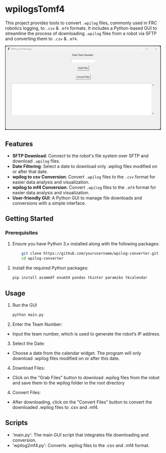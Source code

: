 # wpilogsTomf4

This project provides tools to convert `.wpilog` files, commonly used in FRC robotics logging, to `.csv` & `.mf4` formats. It includes a Python-based GUI to streamline the process of downloading `.wpilog` files from a robot via SFTP and converting them to `.csv` & `.mf4`.

![Alt text](/GUI.png)

## Features

- **SFTP Download**: Connect to the robot's file system over SFTP and download `.wpilog` files.
- **Date Filtering**: Select a date to download only .wpilog files modified on or after that date.
- **wpilog to csv Conversion**: Convert `.wpilog` files to the `.csv` format for easier data analysis and visualization.
- **wpilog to mf4 Conversion**: Convert `.wpilog` files to the `.mf4` format for easier data analysis and visualization.
- **User-friendly GUI**: A Python GUI to manage file downloads and conversions with a simple interface.

## Getting Started

### Prerequisites

1. Ensure you have Python 3.x installed along with the following packages:
    ```bash
        git clone https://github.com/yourusername/wpilog-converter.git
        cd wpilog-converter
    ```

2. Install the required Python packages:
    ```bash
    pip install asammdf enum34 pandas tkinter paramiko tkcalendar
    ```

## Usage

1. Run the GUI
    ```bash
    python main.py
    ```

2. Enter the Team Number:
- Input the team number, which is used to generate the robot’s IP address.

3. Select the Date:
- Choose a date from the calendar widget. The program will only download .wpilog files modified on or after this date.

4. Download Files:
- Click on the "Grab Files" button to download .wpilog files from the robot and save them to the wpilog folder in the root directory

4. Convert Files:
- After downloading, click on the "Convert Files" button to convert the downloaded .wpilog files to .csv and .mf4.

## Scripts
- 'main.py': The main GUI script that integrates file downloading and conversion.
- 'wpilog2mf4.py': Converts .wpilog files to the .csv and .mf4 format.